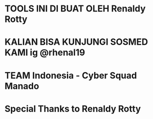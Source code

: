 # TOOLS INI DI BUAT OLEH Renaldy Rotty
# KALIAN BISA KUNJUNGI SOSMED KAMI ig @rhenal19
# TEAM Indonesia - Cyber Squad Manado
# Special Thanks to Renaldy Rotty
